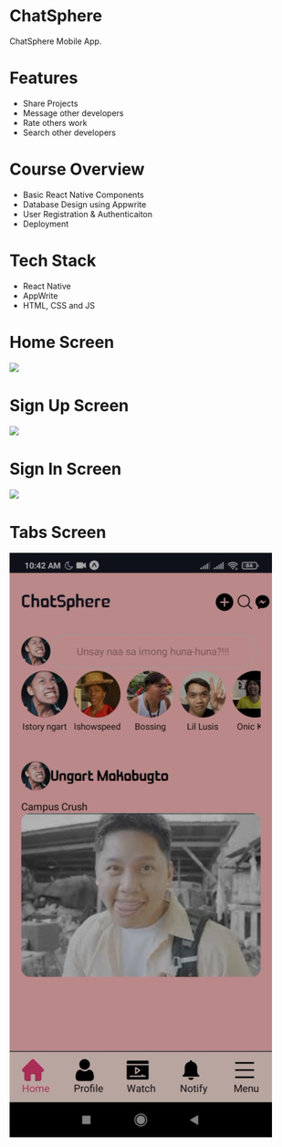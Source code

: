 # ChatSphere
ChatSphere Mobile App.

# Features
* Share Projects
* Message other developers
* Rate others work
* Search other developers

# Course Overview
* Basic React Native Components
* Database Design using Appwrite
* User Registration & Authenticaiton
* Deployment

# Tech Stack
* React Native
* AppWrite
* HTML, CSS and JS

# Home Screen
<img src= "../assets/images/onboarding.png">  

# Sign Up Screen
<img src="../assets/images/signin.png">  

# Sign In Screen
<img src="../assets/images/signup.png">  

# Tabs Screen
<img src="assets/images/screenshot/tabs.png">  
